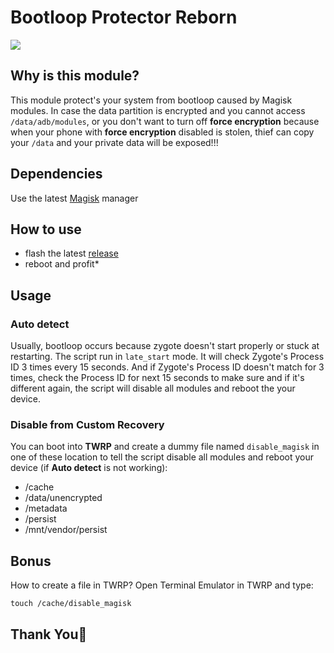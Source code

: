 # Bootloop Protector Reborn
<p align="left">
  <img src="https://img.shields.io/github/downloads/Nayemhasan/Bootloop_Protector_Reborn/total?style=social">
</p>

## Why is this module?
This module protect's your system from bootloop caused by Magisk modules. In case the data partition is encrypted and you cannot access `/data/adb/modules`, or you don't want to turn off **force encryption** because when your phone with **force encryption** disabled is stolen, thief can copy your `/data` and your private data will be exposed!!! 

## Dependencies
Use the latest [Magisk](https://magiskmanager.com/) manager

## How to use

 - flash the latest [release](https://github.com/Nayemhasan/Bootloop_Protector_Reborn/releases)
 - reboot and profit*
 
## Usage

### Auto detect
Usually, bootloop occurs because zygote doesn't start properly or stuck at restarting. The script run in `late_start` mode. It will check Zygote's Process ID 3 times every 15 seconds.  And if Zygote's Process ID doesn't match for 3 times, check the Process ID for next 15 seconds to make sure and if it's different again, the script will disable all modules and reboot the your device.

### Disable from Custom Recovery
You can boot into **TWRP** and create a dummy file named `disable_magisk` in one of these location to tell the script disable all modules and reboot your device (if **Auto detect** is not working):
- /cache
- /data/unencrypted
- /metadata
- /persist
- /mnt/vendor/persist

## Bonus
How to create a file in TWRP? Open Terminal Emulator in TWRP and type:

```
touch /cache/disable_magisk
```

## Thank You🍉

